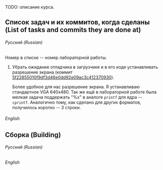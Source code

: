 TODO: описание курса.

## Список задач и их коммитов, когда сделаны (List of tasks and commits they are done at)

###### Русский (Russian)
Номер в списке -- номер лабораторной работы.

1. Убрать ожидание отладчика в загрузчике и в его коде устанавливать разрешение экрана (коммит [5f22855010f9df3d46e0dd92e09ac3c412370930](https://github.com/valeriy-zainullin/mipt-os-course/commit/5f22855010f9df3d46e0dd92e09ac3c412370930)).

   Более удобное для нас разрешение экрана. Я устанавливаю стандартное VGA 640x480. Так же ещё в лабораторной работе была мелкая задача поддержать "%x" в аналоге `printf` для ядра -- `cprintf`. Аналогично тому, как сделано для других форматов, получилось коротко -- 3 строки.

###### English

## Сборка (Building)

###### Русский (Russian)

###### English

